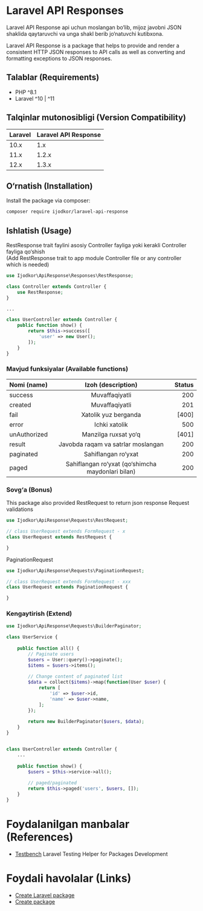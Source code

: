 # Laravel API Responses

Laravel API Response api uchun moslangan bo&#8216;lib, mijoz javobni JSON shaklida qaytaruvchi va unga shakl berib
jo&#8216;natuvchi kutibxona.

Laravel API Response is a package that helps to provide and render a consistent HTTP JSON responses to API calls as well
as converting and formatting exceptions to JSON responses.

## Talablar (Requirements)

- PHP ^8.1
- Laravel ^10 | ^11

## Talqinlar mutonosibligi (Version Compatibility)

| Laravel | Laravel API Response | 
|:--------|:---------------------|
| 10.x    | 1.x                  |
| 11.x    | 1.2.x                |
| 12.x    | 1.3.x                |

## O&#8216;rnatish (Installation)

Install the package via composer:

```bash
composer require ijodkor/laravel-api-response
```

## Ishlatish (Usage)

RestResponse trait faylini asosiy Controller fayliga yoki kerakli Controller fayliga qo&#8216;shish <br>
(Add RestResponse trait to app module Controller file or any controller which is needed)

```php
use Ijodkor\ApiResponse\Responses\RestResponse;

class Controller extends Controller {
    use RestResponse;
}

...

class UserController extends Controller {
    public function show() {
        return $this->success([
            'user' => new User();
        ]);
    }
}
```

### Mavjud funksiyalar (Available functions)

| Nomi (name)  |                      Izoh (description)                       | Status |
|:-------------|:-------------------------------------------------------------:|-------:|
| success      |                        Muvaffaqiyatli                         |    200 |
| created      |                        Muvaffaqiyatli                         |    201 |
| fail         |                     Xatolik yuz berganda                      |  [400] |
| error        |                         Ichki xatolik                         |    500 |
| unAuthorized |                  Manzilga ruxsat yo&#8216;q                   |  [401] |
| result       |              Javobda raqam va satrlar moslangan               |    200 |
| paginated    |                   Sahiflangan ro&#8216;yxat                   |    200 |
| paged        | Sahiflangan ro&#8216;yxat (qo&#8216;shimcha maydonlari bilan) |    200 |

### Sovg&#8216;a (Bonus)

This package also provided RestRequest to return json response Request validations

```php
use Ijodkor\ApiResponse\Requests\RestRequest;

// class UserRequest extends FormRequest - x
class UserRequest extends RestRequest {

}
```

PaginationRequest

```php
use Ijodkor\ApiResponse\Requests\PaginationRequest;

// class UserRequest extends FormRequest - xxx
class UserRequest extends PaginationRequest {

}
```

### Kengaytirish (Extend)


```php
use Ijodkor\ApiResponse\Requests\BuilderPaginator;

class UserService {
    
    public function all() {
        // Paginate users
        $users = User::query()->paginate();
        $items = $users->items();
        
        // Change content of paginated list
        $data = collect($items)->map(function(User $user) {
            return [
                'id' => $user->id,
                'name' => $user->name,
            ];
        });
        
        return new BuilderPaginator($users, $data);
    }
}


class UserController extends Controller {
    ...
    
    public function show() {
        $users = $this->service->all();
        
        // paged/paginated
        return $this->paged('users', $users, []);
    }
}
```

# Foydalanilgan manbalar (References)

- [Testbench](https://packages.tools/testbench) Laravel Testing Helper for Packages Development

# Foydali havolalar (Links)

- [Create Laravel package](https://laravel-news.com/building-your-own-laravel-packages)
- [Create package](https://medium.com/@prevailexcellent/how-i-created-my-third-laravel-package-step-by-step-guide-ad3fb0da5399)
